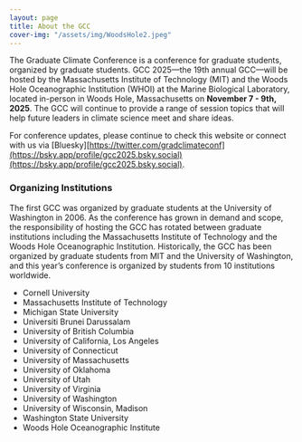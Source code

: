 ```yaml
---
layout: page
title: About the GCC
cover-img: "/assets/img/WoodsHole2.jpeg"
---
```

The Graduate Climate Conference is a conference for graduate students, organized by graduate students. GCC 2025––the 19th annual GCC––will be hosted by the Massachusetts Institute of Technology (MIT) and the Woods Hole Oceanographic Institution (WHOI) at the Marine Biological Laboratory, located in-person in Woods Hole, Massachusetts on __November 7 - 9th, 2025__. The GCC will continue to provide a range of session topics that will help future leaders in climate science meet and share ideas.


For conference updates, please continue to check this website or connect with us via [Bluesky][https://twitter.com/gradclimateconf](https://bsky.app/profile/gcc2025.bsky.social)(https://bsky.app/profile/gcc2025.bsky.social).

### Organizing Institutions

The first GCC was organized by graduate students at the University of Washington in 2006. As the conference has grown in demand and scope, the responsibility of hosting the GCC has rotated between graduate institutions including the Massachusetts Institute of Technology and the Woods Hole Oceanographic Institution. Historically, the GCC has been organized by graduate students from MIT and the University of Washington, and this year’s conference is organized by students from 10 institutions worldwide.

- Cornell University
- Massachusetts Institute of Technology
- Michigan State University
- Universiti Brunei Darussalam 
- University of British Columbia
- University of California, Los Angeles
- University of Connecticut
- University of Massachusetts
- University of Oklahoma 
- University of Utah
- University of Virginia 
- University of Washington
- University of Wisconsin, Madison
- Washington State University
- Woods Hole Oceanographic Institute
